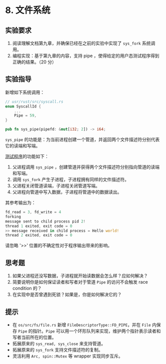 # 8. 文件系统

## 实验要求

1. 阅读理解文档第九章，并确保已经在之前的实验中实现了 ``sys_fork`` 系统调用。
2. 编程实现：基于第九章的内容，支持 pipe ，使得给定的用户态测试程序得到正确的结果。（20 分）

## 实验指导

新增如下系统调用：

```rust
// usr/rust/src/syscall.rs
enum SyscallId {
    ...
    Pipe = 59,
}

pub fn sys_pipe(pipefd: &mut[i32; 2]) -> i64;
```

``sys_pipe`` 的功能是：为当前进程创建一个管道，并返回两个文件描述符分别代表它的读端和写端。

[测试程序](https://github.com/rcore-os/rCore_tutorial/blob/master/test/usr/pipe_test.rs)的功能如下：

1. 父进程调用 ``sys_pipe`` ，创建管道并获得两个文件描述符分别指向管道的读端和写端。
2. 调用 ``sys_fork`` 产生子进程，子进程拥有同样的文件描述符。
3. 父进程关闭管道读端，子进程关闭管道写端。
4. 父进程向管道中写入数据，子进程将管道中的数据读出。

其参考输出为：

```rust
fd_read = 3, fd_write = 4
forking
message sent to child process pid 2!
thread 1 exited, exit code = 0
>> message received in child process = Hello world!
thread 2 exited, exit code = 0
```

请忽略 '>>' 位置的不确定性对于程序输出带来的影响。

## 思考题
1. 如果父进程还没写数据，子进程就开始读数据会怎么样？应如何解决？
2. 简要说明你是如何保证读者和写者对于管道 ``Pipe`` 的访问不会触发 race condition 的？
3. 在实现中是否曾遇到死锁？如果是，你是如何解决它的？

## 提示
* 在 ``os/src/fs/file.rs`` 新增 ``FileDescriptorType::FD_PIPE``，并在 ``File`` 内保存 ``Pipe`` 的指针。``Pipe`` 可以用一个环形队列来实现，维护两个指针表示读者和写者当前所在的位置。
* 拓展原来的 ``sys_read, sys_close`` 来支持管道。
* 拓展原来的 ``sys_fork`` 支持文件描述符的复制。
* 灵活利用 ``Arc, spin::Mutex`` 等 wrapper 实现同步互斥。

